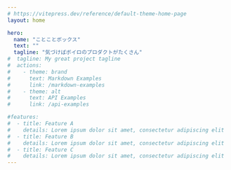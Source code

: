 ```yaml
---
# https://vitepress.dev/reference/default-theme-home-page
layout: home

hero:
  name: "ことことボックス"
  text: ""
  tagline: "気づけばボイロのプロダクトがたくさん"
#  tagline: My great project tagline
#  actions:
#    - theme: brand
#      text: Markdown Examples
#      link: /markdown-examples
#    - theme: alt
#      text: API Examples
#      link: /api-examples

#features:
#  - title: Feature A
#    details: Lorem ipsum dolor sit amet, consectetur adipiscing elit
#  - title: Feature B
#    details: Lorem ipsum dolor sit amet, consectetur adipiscing elit
#  - title: Feature C
#    details: Lorem ipsum dolor sit amet, consectetur adipiscing elit
---
```


